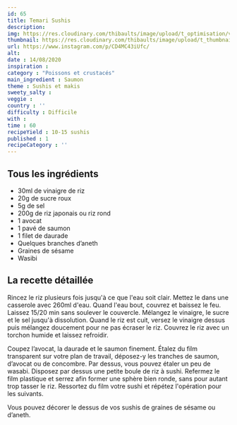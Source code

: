 ```yaml
---
id: 65
title: Temari Sushis
description: 
img: https://res.cloudinary.com/thibaults/image/upload/t_optimisation/v1600509165/Recipes/20200814_temari_sushi.jpg
thumbnail: https://res.cloudinary.com/thibaults/image/upload/t_thumbnail_josie/v1600509165/Recipes/20200814_temari_sushi.jpg
url: https://www.instagram.com/p/CD4MC43iUfc/
alt: 
date : 14/08/2020
inspiration :
category : "Poissons et crustacés"
main_ingredient : Saumon
theme : Sushis et makis
sweety_salty : 
veggie : 
country : ''
difficulty : Difficile
with : 
time : 60
recipeYield : 10-15 sushis
published : 1
recipeCategory : ''
---
```


## Tous les ingrédients
 - 30ml de vinaigre de riz
 - 20g de sucre roux
 - 5g de sel
 - 200g de riz japonais ou riz rond
 - 1 avocat
 - 1 pavé de saumon
 - 1 filet de daurade
 - Quelques branches d’aneth
 - Graines de sésame
 - Wasibi

## La recette détaillée
Rincez le riz plusieurs fois jusqu'à ce que l'eau soit clair. Mettez le dans une casserole avec 260ml d'eau. Quand l'eau bout, couvrez et baissez le feu. Laissez 15/20 min sans soulever le couvercle. Mélangez le vinaigre, le sucre et le sel jusqu'à dissolution. Quand le riz est cuit, versez le vinaigre dessus puis mélangez doucement pour ne pas écraser le riz. Couvrez le riz avec un torchon humide et laissez refroidir.

Coupez l’avocat, la daurade et le saumon finement. Étalez du film transparent sur votre plan de travail, déposez-y les tranches de saumon, d’avocat ou de concombre. Par dessus, vous pouvez étaler un peu de wasabi. Disposez par dessus une petite boule de riz à sushi. Refermez le film plastique et serrez afin former une sphère bien ronde, sans pour autant trop tasser le riz. Ressortez du film votre sushi et répétez l'opération pour les suivants.

Vous pouvez décorer le dessus de vos sushis de graines de sésame ou d’aneth.